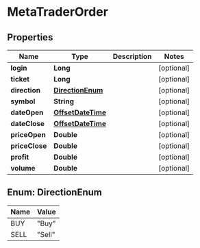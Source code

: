 
# MetaTraderOrder

## Properties
Name | Type | Description | Notes
------------ | ------------- | ------------- | -------------
**login** | **Long** |  |  [optional]
**ticket** | **Long** |  |  [optional]
**direction** | [**DirectionEnum**](#DirectionEnum) |  |  [optional]
**symbol** | **String** |  |  [optional]
**dateOpen** | [**OffsetDateTime**](OffsetDateTime.md) |  |  [optional]
**dateClose** | [**OffsetDateTime**](OffsetDateTime.md) |  |  [optional]
**priceOpen** | **Double** |  |  [optional]
**priceClose** | **Double** |  |  [optional]
**profit** | **Double** |  |  [optional]
**volume** | **Double** |  |  [optional]


<a name="DirectionEnum"></a>
## Enum: DirectionEnum
Name | Value
---- | -----
BUY | &quot;Buy&quot;
SELL | &quot;Sell&quot;




